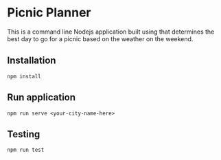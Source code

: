 
# Picnic Planner 

This is a command line Nodejs application built using that determines the best day to go for a picnic based on the weather on the weekend.

## Installation

`npm install`

## Run application

`npm run serve <your-city-name-here>`

## Testing

`npm run test`